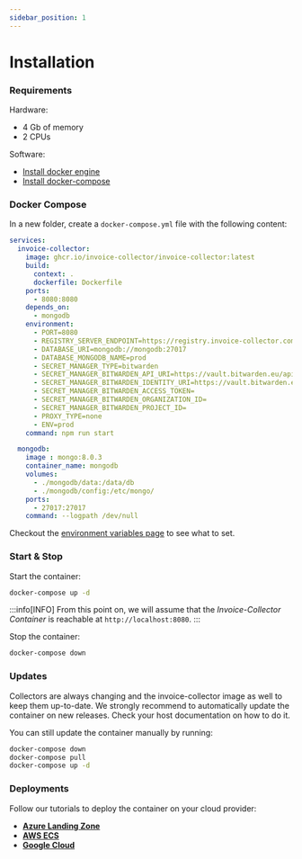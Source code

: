 ```yaml
---
sidebar_position: 1
---
```


# Installation

### Requirements

Hardware:
- 4 Gb of memory
- 2 CPUs

Software:
- [Install docker engine](https://docs.docker.com/engine/)
- [Install docker-compose](https://docs.docker.com/compose/install/)

### Docker Compose

In a new folder, create a `docker-compose.yml` file with the following content:
```yaml md title="docker-compose.md"
services:
  invoice-collector:
    image: ghcr.io/invoice-collector/invoice-collector:latest
    build:
      context: .
      dockerfile: Dockerfile
    ports:
      - 8080:8080
    depends_on:
      - mongodb
    environment:
      - PORT=8080
      - REGISTRY_SERVER_ENDPOINT=https://registry.invoice-collector.com
      - DATABASE_URI=mongodb://mongodb:27017
      - DATABASE_MONGODB_NAME=prod
      - SECRET_MANAGER_TYPE=bitwarden
      - SECRET_MANAGER_BITWARDEN_API_URI=https://vault.bitwarden.eu/api
      - SECRET_MANAGER_BITWARDEN_IDENTITY_URI=https://vault.bitwarden.eu/identity
      - SECRET_MANAGER_BITWARDEN_ACCESS_TOKEN=
      - SECRET_MANAGER_BITWARDEN_ORGANIZATION_ID=
      - SECRET_MANAGER_BITWARDEN_PROJECT_ID=
      - PROXY_TYPE=none
      - ENV=prod
    command: npm run start

  mongodb:
    image : mongo:8.0.3
    container_name: mongodb
    volumes:
      - ./mongodb/data:/data/db
      - ./mongodb/config:/etc/mongo/
    ports:
      - 27017:27017
    command: --logpath /dev/null

```

Checkout the [environment variables page](../../developers/environment-variables.md) to see what to set.

### Start & Stop

Start the container:
```bash
docker-compose up -d
```

:::info[INFO]
From this point on, we will assume that the _Invoice-Collector Container_ is reachable at `http://localhost:8080`.
:::


Stop the container:
```bash
docker-compose down
```

### Updates

Collectors are always changing and the invoice-collector image as well to keep them up-to-date. We strongly recommend to automatically update the container on new releases. Check your host documentation on how to do it.

You can still update the container manually by running:
```bash
docker-compose down
docker-compose pull
docker-compose up -d
```

### Deployments

Follow our tutorials to deploy the container on your cloud provider:

- [**Azure Landing Zone**](../../tutorials/deployement/azure-landing-zone.md)
- [**AWS ECS**](../../tutorials/deployement/amazon-web-service.md)
- [**Google Cloud**](../../tutorials/deployement/google-cloud.md)
